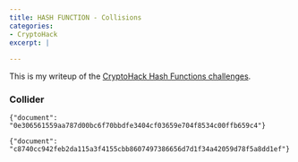 ```yaml
---
title: HASH FUNCTION - Collisions
categories:
- CryptoHack
excerpt: |
  
---
```


This is my writeup of the [CryptoHack Hash Functions challenges](https://cryptohack.org/challenges/hashes/).

### Collider

```
{"document": "0e306561559aa787d00bc6f70bbdfe3404cf03659e704f8534c00ffb659c4"}
```

```
{"document": "c8740cc942feb2da115a3f4155cbb8607497386656d7d1f34a42059d78f5a8dd1ef"}
```
